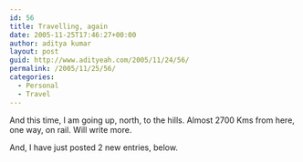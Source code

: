 ```yaml
---
id: 56
title: Travelling, again
date: 2005-11-25T17:46:27+00:00
author: aditya kumar
layout: post
guid: http://www.adityeah.com/2005/11/24/56/
permalink: /2005/11/25/56/
categories:
  - Personal
  - Travel
---
```

And this time, I am going up, north, to the hills. Almost 2700 Kms from here, one way, on rail. Will write more.

And, I have just posted 2 new entries, below.